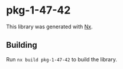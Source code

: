 # pkg-1-47-42

This library was generated with [Nx](https://nx.dev).

## Building

Run `nx build pkg-1-47-42` to build the library.
